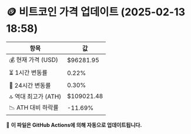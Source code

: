 # 🪙 비트코인 가격 업데이트 (2025-02-13 18:58)

| 항목                | 값 |
|--------------------|----------------|
| 💰 현재 가격 (USD) | $96281.95 |
| ⏳ 1시간 변동률    | 0.22% |
| 📆 24시간 변동률   | 0.30% |
| 🔝 역대 최고가 (ATH) | $109021.48 |
| 📉 ATH 대비 하락률 | -11.69% |

🔄 **이 파일은 GitHub Actions에 의해 자동으로 업데이트됩니다.**
